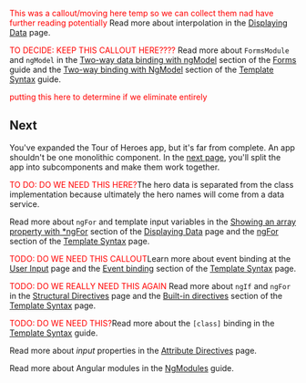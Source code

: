 <!-- this file is all the callouts I removed, by section of the ToH  -->

<!-- TOH-pt1 -->
<div class="l-sub-section">

<font color="red">This was a callout/moving here temp so we can collect them nad have further reading potentially</font> Read more about interpolation in the [Displaying Data](guide/displaying-data) page.

</div>

<div class="l-sub-section">


<font color="red">TO DECIDE:  KEEP THIS CALLOUT HERE????</font> Read more about `FormsModule` and `ngModel` in the
[Two-way data binding with ngModel](guide/forms#ngModel) section of the
[Forms](guide/forms) guide and the
[Two-way binding with NgModel](guide/template-syntax#ngModel) section of the
[Template Syntax](guide/template-syntax) guide.


</div>

<!-- TOH-pt2 -->

<font color="red">putting this here to determine if we eliminate entirely</font>

## Next
You've expanded the Tour of Heroes app, but it's far from complete.
An app shouldn't be one monolithic component.
In the [next page](tutorial/toh-pt3 "Multiple Components"), you'll split the app into subcomponents and make them work together.

<div class="l-sub-section">


<font color="red">TO DO: DO WE NEED THIS HERE?</font>The hero data is separated from the class implementation
because ultimately the hero names will come from a data service.


</div>


<div class="l-sub-section">

Read more about `ngFor` and template input variables in the
[Showing an array property with *ngFor](guide/displaying-data#ngFor) section of the
[Displaying Data](guide/displaying-data) page and the
[ngFor](guide/template-syntax#ngFor) section of the
[Template Syntax](guide/template-syntax) page.


</div>

<div class="l-sub-section">

<font color="red">TODO: DO WE NEED THIS CALLOUT</font>Learn more about event binding at the
[User Input](guide/user-input) page and the
[Event binding](guide/template-syntax#event-binding) section of the
[Template Syntax](guide/template-syntax) page.


</div>

<div class="l-sub-section">



<font color="red">TODO: DO WE REALLY NEED THIS AGAIN </font> Read more about `ngIf` and `ngFor` in the
[Structural Directives](guide/structural-directives) page and the
[Built-in directives](guide/template-syntax#directives) section of the
[Template Syntax](guide/template-syntax) page.



</div>

<div class="l-sub-section">



<font color="red">TODO:  DO WE NEED THIS?</font>Read more about the `[class]` binding in the [Template Syntax](guide/template-syntax#ngClass "Template syntax: NgClass") guide.


</div>

<!-- TOH.pt3 -->
<div class="l-sub-section">



Read more about _input_ properties in the
[Attribute Directives](guide/attribute-directives#why-input) page.


</div>

<div class="l-sub-section">



Read more about Angular modules in the [NgModules](guide/ngmodule "Angular Modules") guide.


</div>